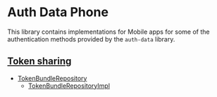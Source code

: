 # Auth Data Phone

This library contains implementations for Mobile apps for some of the authentication methods provided
by the `auth-data` library.

## [Token sharing](https://developer.android.com/training/wearables/apps/auth-wear#tokens)

- [TokenBundleRepository](https://google.github.io/horologist/api/auth/data-phone/com.google.android.horologist.auth.data.phone.tokenshare/-token-bundle-repository/index.html)
    - [TokenBundleRepositoryImpl](https://google.github.io/horologist/api/auth/data-phone/com.google.android.horologist.auth.data.phone.tokenshare.impl/-token-bundle-repository-impl/index.html)
